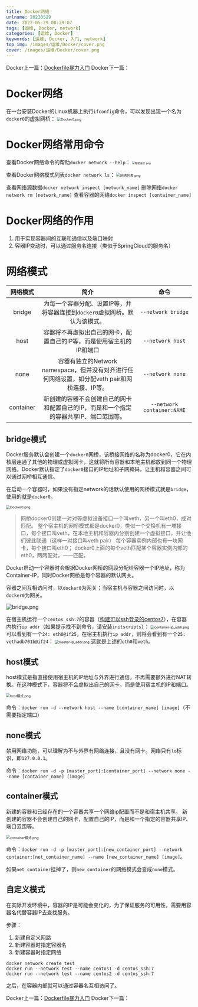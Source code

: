 ```yaml
---
title: Docker网络
urlname: 20220529
date: 2022-05-29 08:29:07
tags: [运维, Docker, network]
categories: [运维, Docker]
keywords: [运维, Docker, 入门, network]
top_img: /images/运维/Docker/cover.png
cover: /images/运维/Docker/cover.png
---
```


Docker上一篇：<a href="/p/20220507/" target="_blank">Dockerfile暴力入门</a>
Docker下一篇：

# Docker网络
在一台安装Docker的Linux机器上执行`ifconfig`命令，可以发现出现一个名为`docker0`的虚拟网桥：
<img src="/images/运维/Docker/3-1Docker0.png" alt="Docker0.png" style="zoom: 65%">

# Docker网络常用命令
查看Docker网络命令的帮助`docker network --help`：
<img src="/images/运维/Docker/3-2帮助命令.png" alt="帮助命令.png" style="zoom: 50%">

查看Docker网络模式列表`docker network ls`：
<img src="/images/运维/Docker/3-3网络列表.png" alt="网络列表.png" style="zoom: 65%">

查看网络源数据`docker network inspect [network_name]`
删除网络`docker network rm [network_name]`
查看容器的网络`docker inspect [container_name]`

# Docker网络的作用
1. 用于实现容器间的互联和通信以及端口映射
2. 容器IP变动时，可以通过服务名连接（类似于SpringCloud的服务名）

# 网络模式

| 网络模式 | 简介 | 命令 |
| :--: | :--: | :--: |
| bridge | 为每一个容器分配、设置IP等，并将容器连接到`docker0`虚拟网桥。默认为该模式。 | `--network bridge` |
| host | 容器将不再虚拟出自己的网卡，配置自己的IP等，而是使用宿主机的IP和端口 | `--network host` |
| none | 容器有独立的Network namespace，但并没有对齐进行任何网络设置，如分配veth pair和网桥连接、IP等。 | `--network none` |
| container | 新创建的容器不会创建自己的网卡和配置自己的IP，而是和一个指定的容器共享IP、端口范围等。 | `--network container:NAME` |

## bridge模式

Docker服务默认会创建一个`docker0`网桥，该桥接网络的名称为docker0，它在内核层连通了其他的物理或虚拟网卡，这就将所有容器和本地主机都放到同一个物理网络。Docker默认指定了`docker0`接口的IP地址和子网掩码，让主机和容器之间可以通过网桥相互通信。

在启动一个容器时，如果没有指定network的话默认使用的网桥模式就是`bridge`，使用的就是`docker0`。

<img src="/images/运维/Docker/3-1Docker0.png" alt="Docker0.png" style="zoom: 65%">

> 网桥docker0创建一对对等虚拟设备接口一个叫veth，另一个叫eth0，成对匹配。 
> 整个宿主机的网桥模式都是docker0，类似一个交换机有一堆接口，每个接口叫veth，在本地主机和容器内分别创建一个虚拟接口，并让他们彼此联通（这样一对接口叫veth pair）
> 每个容器实例内部也有一块网卡，每个接口叫eth0； 
> docker0上面的每个veth匹配某个容器实例内部的eth0，两两配对，一一匹配。

Docker启动一个容器时会根据Docker网桥的网段分配给容器一个IP地址，称为Container-IP，同时Docker网桥是每个容器的默认网关。

容器之间互相访问时，以`docker0`为网关；当宿主机与容器之间访问时，以`docker0`为网关。

![bridge.png](/images/运维/Docker/3-4bridge.png)

在宿主机运行一个`centos_ssh:7`的容器（<a href="/p/20220507/#%E6%9E%84%E5%BB%BA%E5%8F%AF%E4%BB%A5ssh%E7%99%BB%E5%BD%95%E7%9A%84centos7" target="_blank">构建可以ssh登录的centos7</a>），在容器内执行`ip addr`（如果提示找不到命令，请安装`initscripts`）：
<img src="/images/运维/Docker/3-5container-ip_addr.png" alt="container-ip_addr.png" style="zoom: 65%">
可以看到有一个`24: eth0@if25`，在宿主机执行`ip addr`，则将会看到有一个`25: vethadb701b@if24`：
<img src="/images/运维/Docker/3-6master-ip_addr.png" alt="master-ip_addr.png" style="zoom: 65%">
这就是上述的`eth0`和`veth`。

## host模式

host模式是指直接使用宿主机的IP地址与外界进行通信，不再需要额外进行NAT转换。在这种模式下，容器将不会虚拟出自己的网卡，而是使用宿主机的IP和端口。

<img src="/images/运维/Docker/3-7host模式.png" alt="host模式.png" style="zoom: 65%">

命令：`docker run -d --network host --name [container_name] [image]`（不需要指定端口）

## none模式

禁用网络功能，可以理解为不与外界有网络连接，且没有网卡。网络只有`lo`标识，即`127.0.0.1`。

命令：`docker run -d -p [master_port]:[container_port] --network none --name [container_name] [image]`

## container模式

新建的容器和已经存在的一个容器共享一个网络ip配置而不是和宿主机共享。
新创建的容器不会创建自己的网卡，配置自己的IP，而是和一个指定的容器共享IP、端口范围等。

<img src="/images/运维/Docker/3-8container模式.png" alt="container模式.png" style="zoom: 65%">

命令：`docker run -d -p [master_port]:[new_container_port] --network container:[net_container_name] --name [new_container_name] [image]`。

如果`net_container`挂掉了，则`new_container`的网络模式会变成`none`模式。

## 自定义模式

在实际开发环境中，容器的IP是可能会变化的，为了保证服务的可用性，需要用容器名代替容器IP去查找服务。

步骤：
1. 新建自定义网路
2. 新建容器时指定容器名
3. 新建容器时指定网络

```shell
docker network create test
docker run --network test --name centos1 -d centos_ssh:7
docker run --network test --name centos2 -d centos_ssh:7
```
之后，在容器内部就可以通过容器名互相访问了。


Docker上一篇：<a href="/p/20220507/" target="_blank">Dockerfile暴力入门</a>
Docker下一篇：
